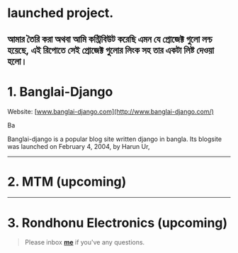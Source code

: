 # launched project.

আমার তৈরি করা অথবা আমি কন্ট্রিবিউট করেছি এমন যে প্রোজেক্ট গুলো লন্চ হয়েছে, এই রিপোতে সেই প্রোজেক্ট গুলোর লিংক সহ তার একটা লিষ্ট দেওয়া হলো।
---


# 1. Banglai-Django 

Website: [www.banglai-django.com](http://www.banglai-django.com/)

Ba

Banglai-django is a popular blog site written django in bangla.
Its blogsite was launched on February 4, 2004, by Harun Ur,



---


# 2. MTM (upcoming)


---

# 3. Rondhonu Electronics (upcoming)


> Please inbox **[me](https://www.facebook.com/shoriot)** if you've any questions.